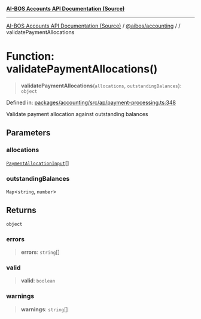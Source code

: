 [**AI-BOS Accounts API Documentation (Source)**](../../../README.md)

***

[AI-BOS Accounts API Documentation (Source)](../../../README.md) / [@aibos/accounting](../README.md) / [](../README.md) / validatePaymentAllocations

# Function: validatePaymentAllocations()

> **validatePaymentAllocations**(`allocations`, `outstandingBalances`): `object`

Defined in: [packages/accounting/src/ap/payment-processing.ts:348](https://github.com/pohlai88/accounts/blob/48103fb36d28b2b9bfb33472b6de2f719773cde9/packages/accounting/src/ap/payment-processing.ts#L348)

Validate payment allocation against outstanding balances

## Parameters

### allocations

[`PaymentAllocationInput`](../interfaces/PaymentAllocationInput.md)[]

### outstandingBalances

`Map`\<`string`, `number`\>

## Returns

`object`

### errors

> **errors**: `string`[]

### valid

> **valid**: `boolean`

### warnings

> **warnings**: `string`[]
